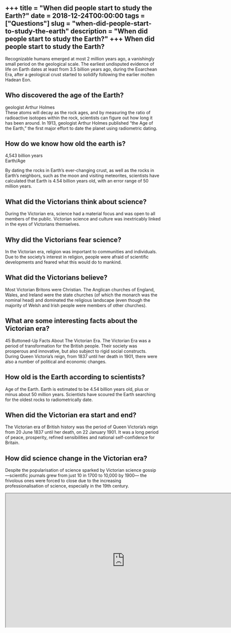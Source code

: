 +++
title = "When did people start to study the Earth?"
date = 2018-12-24T00:00:00
tags = ["Questions"]
slug = "when-did-people-start-to-study-the-earth"
description = "When did people start to study the Earth?"
+++
When did people start to study the Earth?
-----------------------------------------

Recognizable humans emerged at most 2 million years ago, a vanishingly small period on the geological scale. The earliest undisputed evidence of life on Earth dates at least from 3.5 billion years ago, during the Eoarchean Era, after a geological crust started to solidify following the earlier molten Hadean Eon.

Who discovered the age of the Earth?
------------------------------------

geologist Arthur Holmes  
These atoms will decay as the rock ages, and by measuring the ratio of radioactive isotopes within the rock, scientists can figure out how long it has been around. In 1913, geologist Arthur Holmes published “the Age of the Earth,” the first major effort to date the planet using radiometric dating.

How do we know how old the earth is?
------------------------------------

4,543 billion years  
Earth/Age

By dating the rocks in Earth’s ever-changing crust, as well as the rocks in Earth’s neighbors, such as the moon and visiting meteorites, scientists have calculated that Earth is 4.54 billion years old, with an error range of 50 million years.

What did the Victorians think about science?
--------------------------------------------

During the Victorian era, science had a material focus and was open to all members of the public. Victorian science and culture was inextricably linked in the eyes of Victorians themselves.

Why did the Victorians fear science?
------------------------------------

In the Victorian era, religion was important to communities and individuals. Due to the society’s interest in religion, people were afraid of scientific developments and feared what this would do to mankind.

What did the Victorians believe?
--------------------------------

Most Victorian Britons were Christian. The Anglican churches of England, Wales, and Ireland were the state churches (of which the monarch was the nominal head) and dominated the religious landscape (even though the majority of Welsh and Irish people were members of other churches).

What are some interesting facts about the Victorian era?
--------------------------------------------------------

45 Buttoned-Up Facts About The Victorian Era. The Victorian Era was a period of transformation for the British people. Their society was prosperous and innovative, but also subject to rigid social constructs. During Queen Victoria’s reign, from 1837 until her death in 1901, there were also a number of political and economic changes.

How old is the Earth according to scientists?
---------------------------------------------

Age of the Earth. Earth is estimated to be 4.54 billion years old, plus or minus about 50 million years. Scientists have scoured the Earth searching for the oldest rocks to radiometrically date.

When did the Victorian era start and end?
-----------------------------------------

The Victorian era of British history was the period of Queen Victoria’s reign from 20 June 1837 until her death, on 22 January 1901. It was a long period of peace, prosperity, refined sensibilities and national self-confidence for Britain.

How did science change in the Victorian era?
--------------------------------------------

Despite the popularisation of science sparked by Victorian science gossip —scientific journals grew from just 10 in 1700 to 10,000 by 1900— the frivolous ones were forced to close due to the increasing professionalisation of science, especially in the 19th century.

<iframe allow="accelerometer; autoplay; clipboard-write; encrypted-media; gyroscope; picture-in-picture" allowfullscreen="" class="__youtube_prefs__  epyt-is-override  no-lazyload" data-no-lazy="1" data-origheight="433" data-origwidth="770" data-skipgform_ajax_framebjll="" height="433" id="_ytid_85066" loading="lazy" src="https://www.youtube.com/embed/1NHIVFNGQX8?enablejsapi=1&autoplay=0&cc_load_policy=0&cc_lang_pref=&iv_load_policy=1&loop=0&modestbranding=0&rel=1&fs=1&playsinline=0&autohide=2&theme=dark&color=red&controls=1&" title="YouTube player" width="770"></iframe>